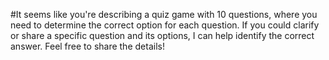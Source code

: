 #It seems like you're describing a quiz game with 10 questions, where you need to determine the correct option for each question. If you could clarify or share a specific question and its options, I can help identify the correct answer. Feel free to share the details!
